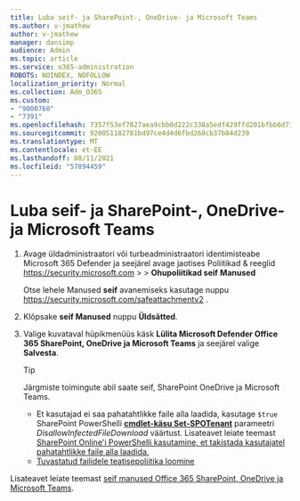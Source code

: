 ```yaml
---
title: Luba seif- ja SharePoint-, OneDrive- ja Microsoft Teams
ms.author: v-jmathew
author: v-jmathew
manager: dansimp
audience: Admin
ms.topic: article
ms.service: o365-administration
ROBOTS: NOINDEX, NOFOLLOW
localization_priority: Normal
ms.collection: Adm_O365
ms.custom:
- "9000760"
- "7391"
ms.openlocfilehash: 7357f53ef7827aea9cbb0d222c338a5edf429ffd201bfbb6d7307b3d446fdae2
ms.sourcegitcommit: 920051182781bd97ce4d4d6fbd268cb37b84d239
ms.translationtype: MT
ms.contentlocale: et-EE
ms.lasthandoff: 08/11/2021
ms.locfileid: "57894459"
---
```

# <a name="enable-safe-attachments-for-sharepoint-online-onedrive-and-microsoft-teams"></a>Luba seif- ja SharePoint-, OneDrive- ja Microsoft Teams

1. Avage üldadministraatori või turbeadministraatori identimisteabe Microsoft 365 Defender ja seejärel avage jaotises Poliitikad & reeglid <https://security.microsoft.com>  \>  \> **Ohupoliitikad seif** **Manused**

   Otse lehele Manused **seif** avanemiseks kasutage nuppu <https://security.microsoft.com/safeattachmentv2> .

2. Klõpsake **seif Manused** nuppu **Üldsätted**.
3. Valige kuvataval hüpikmenüüs käsk **Lülita Microsoft Defender Office 365 SharePoint, OneDrive ja Microsoft Teams** ja seejärel valige **Salvesta**.

    > [!TIP]
    >
    > Järgmiste toimingute abil saate seif, SharePoint OneDrive ja Microsoft Teams.
    >
    > - Et kasutajad ei saa pahatahtlikke faile alla laadida, kasutage `$true` SharePoint PowerShelli **[cmdlet-käsu Set-SPOTenant](https://docs.microsoft.com/powershell/module/sharepoint-online/Set-SPOTenant)** parameetri *DisallowInfectedFileDownload* väärtust. Lisateavet leiate teemast [SharePoint Online'i PowerShelli kasutamine, et takistada kasutajatel pahatahtlikke faile alla laadida.](https://docs.microsoft.com/microsoft-365/security/office-365-security/turn-on-mdo-for-spo-odb-and-teams#step-2-recommended-use-sharepoint-online-powershell-to-prevent-users-from-downloading-malicious-files)
    > - [Tuvastatud failidele teatisepoliitika loomine](https://docs.microsoft.com/microsoft-365/security/office-365-security/turn-on-mdo-for-spo-odb-and-teams#step-3-recommended-use-the-microsoft-365-defender-portal-to-create-an-alert-policy-for-detected-files)

Lisateavet leiate teemast [seif manused Office 365 SharePoint, OneDrive ja Microsoft Teams](https://go.microsoft.com/fwlink/?linkid=2092041).
